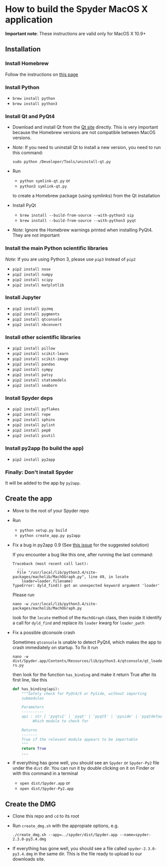 
# How to build the Spyder MacOS X application

**Important note**: These instructions are valid only for MacOS X 10.9+

## Installation

### Install Homebrew

Follow the instructions on [this page](http://brew.sh/)

### Install Python

* `brew install python`
* `brew install python3`

### Install Qt and PyQt4

* Download and install Qt from the [Qt site](http://download.qt.io/official_releases/qt/)
  directly. This is very important because the Homebrew versions are not compatible between
  MacOS versions.

* *Note*: If you need to uninstall Qt to install a new version, you need to run this
  command:

  `sudo python /Developer/Tools/uninstall-qt.py`

* Run
  
  - `python symlink-qt.py` or
  - `python3 symlink-qt.py`

  to create a Homebrew package (using symlinks) from the Qt installation

* Install PyQt

  - `brew install --build-from-source --with-python3 sip`
  - `brew install --build-from-source --with-python3 pyqt`

* *Note*: Ignore the Homebrew warnings printed when installing PyQt4. They are
  not important

### Install the main Python scientific libraries

*Note*: If you are using Python 3, please use `pip3` instead of `pip2`

* `pip2 install nose`
* `pip2 install numpy`
* `pip2 install scipy`
* `pip2 install matplotlib`

### Install Jupyter

* `pip2 install pyzmq`
* `pip2 install pygments`
* `pip2 install qtconsole`
* `pip2 install nbconvert`

### Install other scientific libraries

* `pip2 install pillow`
* `pip2 install scikit-learn`
* `pip2 install scikit-image`
* `pip2 install pandas`
* `pip2 install sympy`
* `pip2 install patsy`
* `pip2 install statsmodels`
* `pip2 install seaborn`

### Install Spyder deps

* `pip2 install pyflakes`
* `pip2 install rope`
* `pip2 install sphinx`
* `pip2 install pylint`
* `pip2 install pep8`
* `pip2 install psutil`

### Install py2app (to build the app)

* `pip2 install py2app`

### Finally: Don't install Spyder

It will be added to the app by `py2app`.


## Create the app

* Move to the root of your Spyder repo

* Run
  
    * `python setup.py build`
    * `python create_app.py py2app`

* Fix a bug in py2app 0.9 (See [this issue](https://bitbucket.org/ronaldoussoren/py2app/issue/137/py2app-problems-using-enthought-python)
  for the suggested solution)

  If you encounter a bug like this one, after running the last command:

  ```python-traceback
  Traceback (most recent call last):
    ...
    File "/usr/local/lib/python3.4/site-packages/macholib/MachOGraph.py", line 49, in locate
      loader=loader.filename)
  TypeError: dyld_find() got an unexpected keyword argument 'loader'
  ```

  Please run

  `nano -w /usr/local/lib/python3.4/site-packages/macholib/MachOGraph.py`

  look for the `locate` method of the `MachOGraph` class, then inside it identify
  a call for `dyld_find` and replace its `loader` kwarg for `loader_path`

* Fix a possible qtconsole crash

  Sometimes `qtconsole` is unable to detect PyQt4, which makes the app to crash
  immediately on startup. To fix it run

  `nano -w dist/Spyder.app/Contents/Resources/lib/python3.4/qtconsole/qt_loaders.py`

  then look for the function `has_binding` and make it return True after its
  first line, like this

  ```python
  def has_binding(api):
      """Safely check for PyQt4/5 or PySide, without importing
      submodules

      Parameters
      ----------
      api : str [ 'pyqtv1' | 'pyqt' | 'pyqt5' | 'pyside' | 'pyqtdefault']
           Which module to check for

      Returns
      -------
      True if the relevant module appears to be importable
      """
      return True
      ...
  ```

* If everything has gone well, you should see an `Spyder` or `Spyder-Py2` file
  under the `dist` dir. You can run it by double clicking on it on Finder or
  with this command in a terminal

  - `open dist/Spyder.app` or
  - `open dist/Spyder-Py2.app`


## Create the DMG

* Clone this repo and `cd` to its root

* Run `create_dmg.sh` with the appropiate options, e.g.

    `./create_dmg.sh --app=../spyder/dist/Spyder.app --name=spyder-2.3.0-py3.4.dmg`

* If everything has gone well, you should see a file called
  `spyder-2.3.0-py3.4.dmg` in the same dir. This is the file ready to upload
  to our downloads site.
